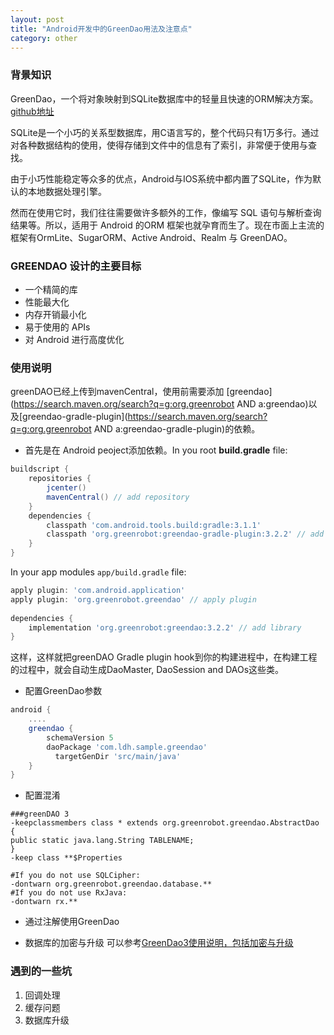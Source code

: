 ```yaml
---
layout: post
title: "Android开发中的GreenDao用法及注意点"
category: other
---
```


### 背景知识

GreenDao，一个将对象映射到SQLite数据库中的轻量且快速的ORM解决方案。[github地址](https://github.com/greenrobot/greenDAO)

SQLite是一个小巧的关系型数据库，用C语言写的，整个代码只有1万多行。通过对各种数据结构的使用，使得存储到文件中的信息有了索引，非常便于使用与查找。

由于小巧性能稳定等众多的优点，Android与IOS系统中都内置了SQLite，作为默认的本地数据处理引擎。

然而在使用它时，我们往往需要做许多额外的工作，像编写 SQL 语句与解析查询结果等。所以，适用于 Android 的ORM 框架也就孕育而生了。现在市面上主流的框架有OrmLite、SugarORM、Active Android、Realm 与 GreenDAO。

### GREENDAO 设计的主要目标

- 一个精简的库
- 性能最大化
- 内存开销最小化
- 易于使用的 APIs
- 对 Android 进行高度优化

### 使用说明

greenDAO已经上传到mavenCentral，使用前需要添加 [greendao](https://search.maven.org/search?q=g:org.greenrobot AND a:greendao)以及[greendao-gradle-plugin](https://search.maven.org/search?q=g:org.greenrobot AND a:greendao-gradle-plugin)的依赖。

- 首先是在 Android peoject添加依赖。In you root **build.gradle** file:

```groovy
buildscript {
    repositories {
        jcenter()
        mavenCentral() // add repository
    }
    dependencies {
        classpath 'com.android.tools.build:gradle:3.1.1'
        classpath 'org.greenrobot:greendao-gradle-plugin:3.2.2' // add plugin
    }
}
```

In your app modules `app/build.gradle` file:

```groovy
apply plugin: 'com.android.application'
apply plugin: 'org.greenrobot.greendao' // apply plugin
 
dependencies {
    implementation 'org.greenrobot:greendao:3.2.2' // add library
}
```

这样，这样就把greenDAO Gradle plugin hook到你的构建进程中，在构建工程的过程中，就会自动生成DaoMaster, DaoSession and DAOs这些类。

- 配置GreenDao参数

```groovy
android {
    ....
    greendao {
        schemaVersion 5
        daoPackage 'com.ldh.sample.greendao'
     	  targetGenDir 'src/main/java'
    }
}
```
- 配置混淆
```
###greenDAO 3
-keepclassmembers class * extends org.greenrobot.greendao.AbstractDao {
public static java.lang.String TABLENAME;
}
-keep class **$Properties

#If you do not use SQLCipher:
-dontwarn org.greenrobot.greendao.database.**
#If you do not use RxJava:
-dontwarn rx.**

```
- 通过注解使用GreenDao

- 数据库的加密与升级
可以参考[GreenDao3使用说明，包括加密与升级](https://www.jianshu.com/p/4e6d72e7f57a)

### 遇到的一些坑

1. 回调处理
2. 缓存问题
3. 数据库升级